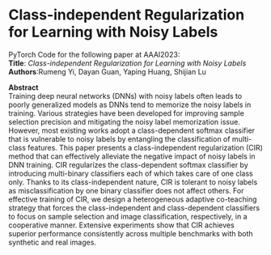 # Class-independent Regularization for Learning with Noisy Labels
PyTorch Code for the following paper at AAAI2023:\
<b>Title</b>: <i>Class-independent Regularization for Learning with Noisy Labels</i>\
<b>Authors</b>:Rumeng Yi, Dayan Guan, Yaping Huang, Shijian Lu


<b>Abstract</b>\
Training deep neural networks (DNNs) with noisy labels often leads to poorly generalized models as DNNs tend to memorize the noisy labels in training. Various strategies have been developed for improving sample selection precision and mitigating the noisy label memorization issue. However, most existing works adopt a class-dependent softmax classifier that is vulnerable to noisy labels by entangling the classification of multi-class features. This paper presents a class-independent regularization (CIR) method that can effectively alleviate the negative impact of noisy labels in DNN training. CIR regularizes the class-dependent softmax classifier by introducing multi-binary classifiers each of which takes care of one class only. Thanks to its class-independent nature, CIR is tolerant to noisy labels as misclassification by one binary classifier does not affect others. For effective training of CIR, we design a heterogeneous adaptive co-teaching strategy that forces the class-independent and class-dependent classifiers to focus on sample selection and image classification, respectively, in a cooperative manner. Extensive experiments show that CIR achieves superior performance consistently across multiple benchmarks with both synthetic and real images.
